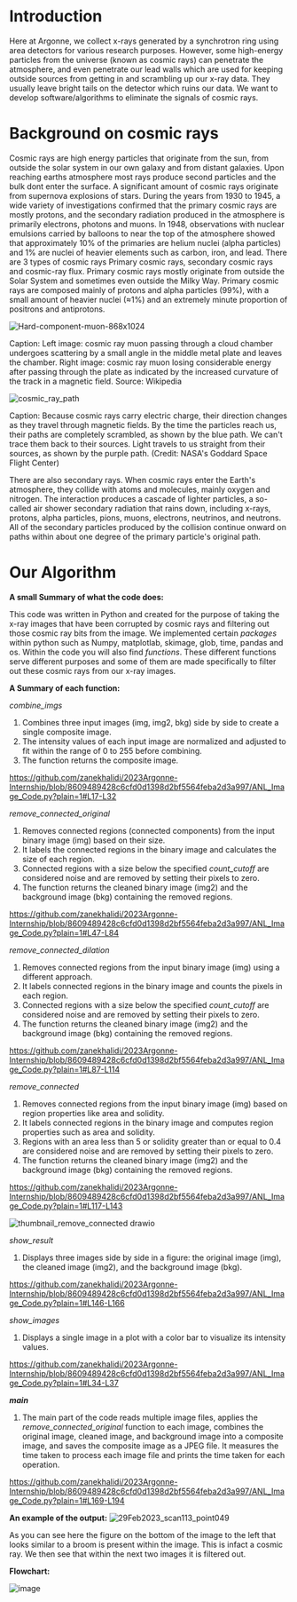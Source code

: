 # **Introduction**

Here at Argonne, we collect x-rays generated by a synchrotron ring using area detectors for various research purposes. However, some high-energy particles from the universe (known as cosmic rays) can penetrate the atmosphere, and even penetrate our lead walls which are used for keeping outside sources from getting in and scrambling up our x-ray data. They usually leave bright tails on the detector which ruins our data. We want to develop software/algorithms to eliminate the signals of cosmic rays. 








# **Background on cosmic rays**


Cosmic rays are high energy particles that originate from the sun, from outside the solar system in our own galaxy and from distant galaxies. Upon reaching earths atmosphere most rays produce second particles and the bulk dont enter the surface. A significant amount of cosmic rays originate from supernova explosions of stars. During the years from 1930 to 1945, a wide variety of investigations confirmed that the primary cosmic rays are mostly protons, and the secondary radiation produced in the atmosphere is primarily electrons, photons and muons. In 1948, observations with nuclear emulsions carried by balloons to near the top of the atmosphere showed that approximately 10% of the primaries are helium nuclei (alpha particles) and 1% are nuclei of heavier elements such as carbon, iron, and lead. There are 3 types of cosmic rays Primary cosmic rays, secondary cosmic rays and cosmic-ray flux. Primary cosmic rays mostly originate from outside the Solar System and sometimes even outside the Milky Way. Primary cosmic rays are composed mainly of protons and alpha particles (99%), with a small amount of heavier nuclei (≈1%) and an extremely minute proportion of positrons and antiprotons.

![Hard-component-muon-868x1024](https://github.com/zanekhalidi/2023Argonne-Internship/assets/136121434/7641c26f-4a39-48cb-902c-cfb78b70e878) 

Caption:
Left image: cosmic ray muon passing through a cloud chamber undergoes scattering by a small angle in the middle metal plate and leaves the chamber. Right image: cosmic ray muon losing considerable energy after passing through the plate as indicated by the increased curvature of the track in a magnetic field. Source: Wikipedia

![cosmic_ray_path](https://github.com/zanekhalidi/2023Argonne-Internship/assets/136121434/ad790e76-a478-4bdd-9323-c54a1e9561a0)

Caption:
Because cosmic rays carry electric charge, their direction changes as they travel through magnetic fields. By the time the particles reach us, their paths are completely scrambled, as shown by the blue path. We can't trace them back to their sources. Light travels to us straight from their sources, as shown by the purple path. (Credit: NASA's Goddard Space Flight Center)

There are also secondary rays. When cosmic rays enter the Earth's atmosphere, they collide with atoms and molecules, mainly oxygen and nitrogen. The interaction produces a cascade of lighter particles, a so-called air shower secondary radiation that rains down, including x-rays, protons, alpha particles, pions, muons, electrons, neutrinos, and neutrons. All of the secondary particles produced by the collision continue onward on paths within about one degree of the primary particle's original path. 



# **Our Algorithm**

**A small Summary of what the code does:**

This code was written in Python and created for the purpose of taking the x-ray images that have been corrupted by cosmic rays and filtering out those cosmic ray bits from the image. We implemented certain *packages* within python such as Numpy, matplotlab, skimage, glob, time, pandas and os. Within the code you will also find *functions*. These different functions serve different purposes and some of them are made specifically to filter out these cosmic rays from our x-ray images. 





**A Summary of each function:**

*combine_imgs*
1. Combines three input images (img, img2, bkg) side by side to create a single composite image.
2. The intensity values of each input image are normalized and adjusted to fit within the range of 0 to 255 before combining.
3. The function returns the composite image.

https://github.com/zanekhalidi/2023Argonne-Internship/blob/8609489428c6cfd0d1398d2bf5564feba2d3a997/ANL_Image_Code.py?plain=1#L17-L32

*remove_connected_original*
1. Removes connected regions (connected components) from the input binary image (img) based on their size.
2. It labels the connected regions in the binary image and calculates the size of each region.
3. Connected regions with a size below the specified *count_cutoff*  are considered noise and are removed by setting their pixels to zero.
4. The function returns the cleaned binary image (img2) and the background image (bkg) containing the removed regions.

https://github.com/zanekhalidi/2023Argonne-Internship/blob/8609489428c6cfd0d1398d2bf5564feba2d3a997/ANL_Image_Code.py?plain=1#L47-L84

*remove_connected_dilation*
1. Removes connected regions from the input binary image (img) using a different approach.
2. It labels connected regions in the binary image and counts the pixels in each region.
3. Connected regions with a size below the specified *count_cutoff* are considered noise and are removed by setting their pixels to zero.
4. The function returns the cleaned binary image (img2) and the background image (bkg) containing the removed regions.

https://github.com/zanekhalidi/2023Argonne-Internship/blob/8609489428c6cfd0d1398d2bf5564feba2d3a997/ANL_Image_Code.py?plain=1#L87-L114

*remove_connected*
1. Removes connected regions from the input binary image (img) based on region properties like area and solidity.
2. It labels connected regions in the binary image and computes region properties such as area and solidity.
3. Regions with an area less than 5 or solidity greater than or equal to 0.4 are considered noise and are removed by setting their pixels to zero.
4. The function returns the cleaned binary image (img2) and the background image (bkg) containing the removed regions.

https://github.com/zanekhalidi/2023Argonne-Internship/blob/8609489428c6cfd0d1398d2bf5564feba2d3a997/ANL_Image_Code.py?plain=1#L117-L143

![thumbnail_remove_connected drawio](https://github.com/zanekhalidi/2023Argonne-Internship/assets/136121434/e2ca9d1b-9810-468f-9a40-4888af8225ee)

*show_result*
1. Displays three images side by side in a figure: the original image (img), the cleaned image (img2), and the background image (bkg).

https://github.com/zanekhalidi/2023Argonne-Internship/blob/8609489428c6cfd0d1398d2bf5564feba2d3a997/ANL_Image_Code.py?plain=1#L146-L166

*show_images*
1. Displays a single image in a plot with a color bar to visualize its intensity values.

https://github.com/zanekhalidi/2023Argonne-Internship/blob/8609489428c6cfd0d1398d2bf5564feba2d3a997/ANL_Image_Code.py?plain=1#L34-L37

*__main__*
1. The main part of the code reads multiple image files, applies the *remove_connected_original* function to each image, combines the original image, cleaned image, and background image into a composite image, and saves the composite image as a JPEG file. It measures the time taken to process each image file and prints the time taken for each operation.

https://github.com/zanekhalidi/2023Argonne-Internship/blob/8609489428c6cfd0d1398d2bf5564feba2d3a997/ANL_Image_Code.py?plain=1#L169-L194

**An example of the output:**
![29Feb2023_scan113_point049](https://github.com/zanekhalidi/2023Argonne-Internship/assets/136121434/cebecc69-e878-4319-96b7-617b75e149af)

As you can see here the figure on the bottom of the image to the left that looks similar to a broom is present within the image. This is infact a cosmic ray. We then see that within the next two images it is filtered out. 



**Flowchart:**

![image](https://github.com/zanekhalidi/2023Argonne-Internship/assets/136121434/970a9342-c74d-4b8f-bf93-3d153e91b1d5)


